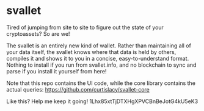 svallet
==========

Tired of jumping from site to site to figure out the state of your cryptoassets? So are we!

The svallet is an entirely new kind of wallet. Rather than maintaining all of your data itself, the svallet knows where that data is held by others, compiles it and shows it to you in a concise, easy-to-understand format. Nothing to install if you run from svallet.info, and no blockchain to sync and parse if you install it yourself from here!

Note that this repo contains the UI code, while the core library contains the actual queries: https://github.com/curtislacy/svallet-core

Like this? Help me keep it going! 1Lhx85xtTjDTXHgXPVCBnBeJotG4kU5eK3
